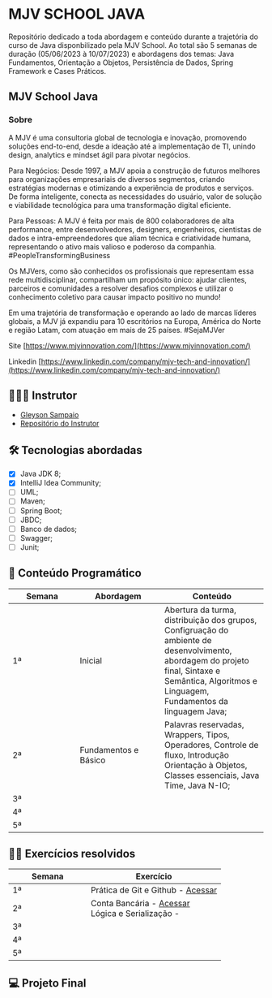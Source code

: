 # MJV SCHOOL JAVA

Repositório dedicado a toda abordagem e conteúdo durante a trajetória do curso de Java disponbilizado pela MJV School. Ao total são 5 semanas de duração (05/06/2023 à 10/07/2023) e abordagens dos temas: Java Fundamentos, Orientação a Objetos, Persistência de Dados, Spring Framework e Cases Práticos.

## MJV School Java

### Sobre

A MJV é uma consultoria global de tecnologia e inovação, promovendo soluções end-to-end, desde a ideação até a implementação de TI, unindo design, analytics e mindset ágil para pivotar negócios.

Para Negócios: Desde 1997, a MJV apoia a construção de futuros melhores para organizações empresariais de diversos segmentos, criando estratégias modernas e otimizando a experiência de produtos e serviços. De forma inteligente, conecta as necessidades do usuário, valor de solução e viabilidade tecnológica para uma transformação digital eficiente.

Para Pessoas: A MJV é feita por mais de 800 colaboradores de alta performance, entre desenvolvedores, designers, engenheiros, cientistas de dados e intra-empreendedores que aliam técnica e criatividade humana, representando o ativo mais valioso e poderoso da companhia. #PeopleTransformingBusiness

Os MJVers, como são conhecidos os profissionais que representam essa rede multidisciplinar, compartilham um propósito único: ajudar clientes, parceiros e comunidades a resolver desafios complexos e utilizar o conhecimento coletivo para causar impacto positivo no mundo!

Em uma trajetória de transformação e operando ao lado de marcas líderes globais, a MJV já expandiu para 10 escritórios na Europa, América do Norte e região Latam, com atuação em mais de 25 países. #SejaMJVer

Site [https://www.mjvinnovation.com/](https://www.mjvinnovation.com/)

Linkedin [https://www.linkedin.com/company/mjv-tech-and-innovation/](https://www.linkedin.com/company/mjv-tech-and-innovation/)

## 🧑🏽‍🏫 Instrutor

* [Gleyson Sampaio](./#instrutor)
* [Repositório do Instrutor](https://github.com/glysns/mjv-java-school)

## 🛠️ Tecnologias abordadas

* [x] Java JDK 8;
* [x] IntelliJ Idea Community;
* [ ] UML;
* [ ] Maven;
* [ ] Spring Boot;
* [ ] JBDC;
* [ ] Banco de dados;
* [ ] Swagger;
* [ ] Junit;

## 📖 Conteúdo Programático

<table><thead><tr><th width="117">Semana</th><th width="151.33333333333331">Abordagem</th><th>Conteúdo</th></tr></thead><tbody><tr><td>1ª</td><td>Inicial</td><td>Abertura da turma, distribuição dos grupos, Configruação do ambiente de desenvolvimento, abordagem do projeto final, Sintaxe e Semântica, Algoritmos e Linguagem, Fundamentos da linguagem Java;</td></tr><tr><td>2ª</td><td>Fundamentos e Básico</td><td>Palavras reservadas, Wrappers, Tipos, Operadores, Controle de fluxo, Introdução Orientação à Objetos, Classes essenciais, Java Time, Java N-IO;</td></tr><tr><td>3ª</td><td></td><td></td></tr><tr><td>4ª</td><td></td><td></td></tr><tr><td>5ª</td><td></td><td></td></tr></tbody></table>

## 👩‍💻 Exercícios resolvidos

<table><thead><tr><th width="138.63005780346822">Semana</th><th>Exercício</th></tr></thead><tbody><tr><td>1ª</td><td>Prática de Git e Github - <a href="https://github.com/kayladeodato/mjv-school-java/tree/main/git">Acessar</a></td></tr><tr><td>2ª</td><td>Conta Bancária - <a href="https://github.com/kayladeodato/mjv-school-java/tree/main/banco">Acessar</a><br>Lógica e Serialização -</td></tr><tr><td>3ª</td><td></td></tr><tr><td>4ª</td><td></td></tr><tr><td>5ª</td><td></td></tr></tbody></table>

## 💻 Projeto Final
